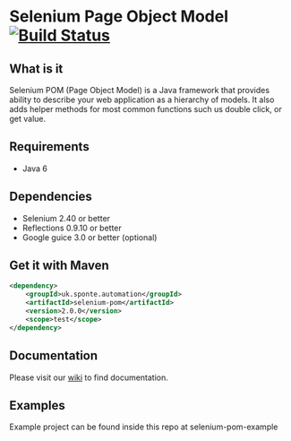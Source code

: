 # Selenium Page Object Model [![Build Status](https://travis-ci.org/sponte/selenium-pom.svg?branch=develop)](https://travis-ci.org/sponte/selenium-pom)

## What is it

Selenium POM (Page Object Model) is a Java framework that provides ability to describe your web application as a hierarchy of models. It also adds helper methods for most common functions such us double click, or get value.

## Requirements
* Java  6

## Dependencies
* Selenium 2.40 or better
* Reflections 0.9.10 or better
* Google guice 3.0 or better (optional)

## Get it with Maven
```xml
<dependency>
    <groupId>uk.sponte.automation</groupId>
    <artifactId>selenium-pom</artifactId>
    <version>2.0.0</version>
    <scope>test</scope>
</dependency>
```

## Documentation

Please visit our [wiki](https://github.com/sponte/selenium-pom/wiki) to find documentation.

## Examples

Example project can be found inside this repo at selenium-pom-example
